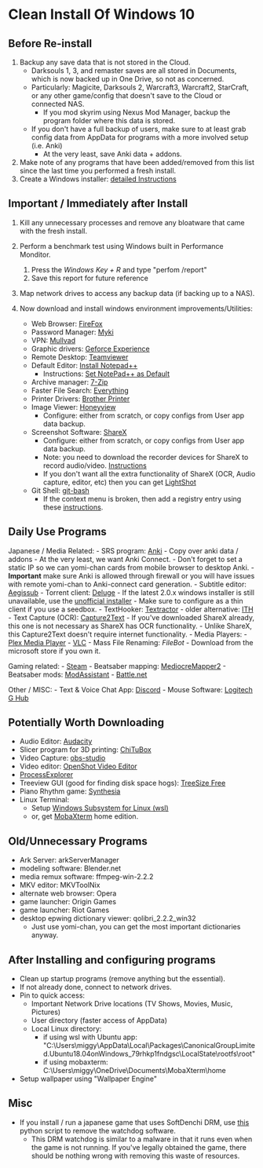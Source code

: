 # Clean Install Of Windows 10

## Before Re-install

1. Backup any save data that is not stored in the Cloud.
    - Darksouls 1, 3, and remaster saves are all stored in Documents, which is now backed up in One Drive, so not as concerned.
    - Particularly: Magicite, Darksouls 2, Warcraft3, Warcraft2, StarCraft, or any other game/config that doesn't save to the Cloud or connected NAS.
	    - If you mod skyrim using Nexus Mod Manager, backup the program folder where this data is stored.
    - If you don't have a full backup of users, make sure to at least grab config data from AppData for programs with a more involved setup (i.e. Anki)
	    - At the very least, save Anki data + addons.
2. Make note of any programs that have been added/removed from this list since the last time you performed a fresh install.
3. Create a Windows installer: [detailed Instructions](https://www.microsoft.com/en-us/software-download/windows10?d2784474-fdb0-4e9d-9e47-5e88c0e053ec=True)
 
## Important / Immediately after Install

1. Kill any unnecessary processes and remove any bloatware that came with the fresh install.
2. Perform a benchmark test using Windows built in Performance Monditor.
    1. Press the *Windows Key + R* and type "perfom /report"
    2. Save this report for future reference
3. Map network drives to access any backup data (if backing up to a NAS).
4. Now download and install windows environment improvements/Utilities:

    - Web Browser: [FireFox](https://www.mozilla.org/en-US/firefox/download/thanks/)
	- Password Manager: [Myki](https://myki.com/download)
    - VPN: [Mullvad](https://mullvad.net/en/download/)
	- Graphic drivers: [Geforce Experience](https://www.nvidia.com/en-us/geforce/geforce-experience/)
    - Remote Desktop: [Teamviewer](https://www.teamviewer.com/en/teamviewer-automatic-download/)
    - Default Editor: [Install Notepad++](https://notepad-plus-plus.org/)
        - Instructions: [Set NotePad++ as Default](https://npp-user-manual.org/docs/other-resources/#notepad-replacement)
    - Archive manager: [7-Zip](https://www.7-zip.org/)
    - Faster File Search: [Everything](https://www.voidtools.com/)
    - Printer Drivers: [Brother Printer](https://www.brother-usa.com/home/printers-fax)
    - Image Viewer: [Honeyview](https://www.bandisoft.com/honeyview/)
        - Configure: either from scratch, or copy configs from User app data backup.
    - Screenshot Software: [ShareX](https://getsharex.com/)
        - Configure: either from scratch, or copy configs from User app data backup.
		- Note: you need to download the recorder devices for ShareX to record audio/video. [Instructions](https://sublimelms.com/docs/Video-App-Guide/Video%20App/How_to_record_screen_with_voice_using_Sharex_.html)
		- If you don't want all the extra functionality of ShareX (OCR, Audio capture, editor, etc) then you can get [LightShot](https://app.prntscr.com/en/index.html)
    - Git Shell: [git-bash](https://git-scm.com/downloads)
        - If the context menu is broken, then add a registry entry using these [instructions](https://stackoverflow.com/a/44019893).
	
 
 ## Daily Use Programs

Japanese / Media Related:
    - SRS program: [Anki](https://apps.ankiweb.net/)
	    - Copy over anki data / addons
		- At the very least, we want Anki Connect.
		    - Don't forget to set a static IP so we can yomi-chan cards from mobile browser to desktop Anki.
			- **Important** make sure Anki is allowed through firewall or you will have issues with remote yomi-chan to Anki-connect card generation.
	- Subtitle editor: [Aegissub](http://www.aegisub.org/)
	- Torrent client: [Deluge](https://dev.deluge-torrent.org/wiki/Download)
	    - If the latest 2.0.x windows installer is still unavailable, use the [unofficial installer](https://forum.deluge-torrent.org/viewtopic.php?t=55776)
		- Make sure to configure as a thin client if you use a seedbox.
	- TextHooker: [Textractor](https://github.com/Artikash/Textractor)
	    - older alternative: [ITH](https://github.com/Erikhht/interactive-text-hooker/releases)
	- Text Capture (OCR): [Capture2Text](http://capture2text.sourceforge.net/)
	    - If you've downloaded ShareX already, this one is not necessary as ShareX has OCR functionality.
		- Unlike ShareX, this Capture2Text doesn't require internet functionality.
	- Media Players:
        - [Plex Media Player](https://www.plex.tv/media-server-downloads/#plex-app)
		- [VLC](https://www.videolan.org/vlc/)
	- Mass File Renaming: *FileBot* - Download from the microsoft store if you own it.
	
Gaming related:
    - [Steam](https://store.steampowered.com/)
	    - Beatsaber mapping: [MediocreMapper2](https://bsmg.wiki/mapping/mediocre-map-assistant.html)
		- Beatsaber mods: [ModAssistant](https://github.com/Assistant/ModAssistant#Usage)
	- [Battle.net](https://www.blizzard.com/en-us/apps/battle.net/desktop)

Other / MISC:
	- Text & Voice Chat App: [Discord](https://discord.com/)
	- Mouse Software: [Logitech G Hub](https://www.logitechg.com/en-us/innovation/g-hub.html)
	
	
## Potentially Worth Downloading

- Audio Editor: [Audacity](https://www.audacityteam.org/)
- Slicer program for 3D printing: [ChiTuBox](https://www.chitubox.com/en/download/chitubox-free)
- Video Capture: [obs-studio](https://obsproject.com/)
- Video editor: [OpenShot Video Editor](https://www.openshot.org/)
- [ProcessExplorer](https://docs.microsoft.com/en-us/sysinternals/downloads/process-explorer)
- Treeview GUI (good for finding disk space hogs): [TreeSize Free](https://www.jam-software.com/treesize_free)
- Piano Rhythm game: [Synthesia](https://synthesiagame.com/)
- Linux Terminal:
    - Setup [Windows Subsystem for Linux (wsl)](https://docs.microsoft.com/en-us/windows/wsl/install-win10)
	- or, get [MobaXterm](https://mobaxterm.mobatek.net/download.html) home edition.

## Old/Unnecessary Programs

- Ark Server: arkServerManager
- modeling software: Blender.net
- media remux software: ffmpeg-win-2.2.2 
- MKV editor: MKVToolNix 
- alternate web browser: Opera
- game launcher: Origin Games 
- game launcher: Riot Games 
- desktop epwing dictionary viewer: qolibri_2.2.2_win32
	- Just use yomi-chan, you can get the most important dictionaries anyway.
	
## After Installing and configuring programs

- Clean up startup programs (remove anything but the essential).
- If not already done, connect to network drives.
- Pin to quick access:
    - Important Network Drive locations (TV Shows, Movies, Music, Pictures)
	- User directory (faster access of AppData)
	- Local Linux directory:
	     - if using wsl with Ubuntu app: "C:\Users\miggy\AppData\Local\Packages\CanonicalGroupLimited.Ubuntu18.04onWindows_79rhkp1fndgsc\LocalState\rootfs\root"
         - if using mobaxterm: C:\Users\miggy\OneDrive\Documents\MobaXterm\home
- Setup wallpaper using "Wallpaper Engine"

## Misc

- If you install / run a japanese game that uses SoftDenchi DRM, use [this](https://pastebin.com/wKJuWdVL) python script to remove the watchdog software.
    - This DRM watchdog is similar to a malware in that it runs even when the game is not running. If you've legally obtained the game, there should be nothing wrong with removing this waste of resources.
